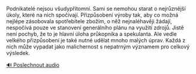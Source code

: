 
Podnikatelé nejsou všudypřítomní. Sami se nemohou starat o nejrůznější úkoly, které na nich spočívají. Přizpůsobení výroby tak, aby co možná nejlépe zásobovala spotřebitele zbožím, o něž nejnaléhavěji žádají, nespočívá pouze ve stanovení generálního plánu na využití zdrojů. Jistě není pochyb, že to je hlavní úloha průkopníka a spekulanta. Ale vedle velkého přizpůsobení je také nutné udělat mnoho malých úprav. Každá z nich může vypadat jako malichernost s nepatrným významem pro celkový výsledek.

[🔊 Poslechnout audio](/data/7-paragraphs/audio/chapter_60/para_010-Podnikatel-nejsou-vudyptomn-Sami-se-nemohou.mp3)
